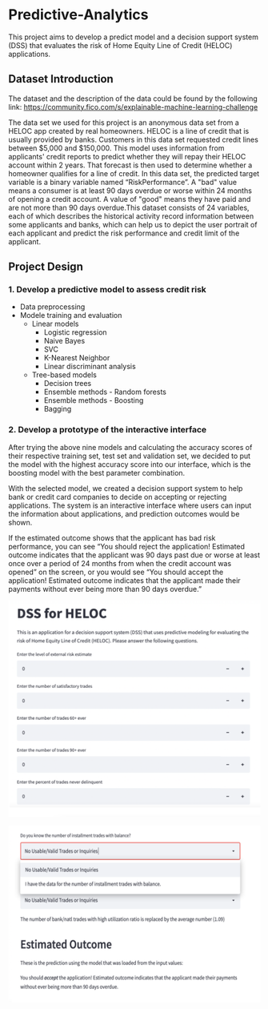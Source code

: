# Predictive-Analytics

This project aims to develop a predict model and a decision support system (DSS) that evaluates the risk of Home Equity Line of Credit (HELOC) applications. 


## Dataset Introduction
The dataset and the description of the data could be found by the following link:
https://community.fico.com/s/explainable-machine-learning-challenge

The data set we used for this project is an anonymous data set from a HELOC app created by real homeowners. HELOC is a line of credit that is usually provided by banks. Customers in this data set requested credit lines between $5,000 and $150,000. This model uses information from applicants' credit reports to predict whether they will repay their HELOC account within 2 years. That forecast is then used to determine whether a homeowner qualifies for a line of credit. In this data set, the predicted target variable is a binary variable named “RiskPerformance”. A "bad" value means a consumer is at least 90 days overdue or worse within 24 months of opening a credit account. A value of "good" means they have paid and are not more than 90 days overdue.This dataset consists of 24 variables, each of which describes the historical activity record information between some applicants and banks, which can help us to depict the user portrait of each applicant and predict the risk performance and credit limit of the applicant.  



## Project Design
### 1. Develop a predictive model to assess credit risk
  * Data preprocessing
  * Modele training and evaluation
    * Linear models
      * Logistic regression
      * Naive Bayes
      * SVC
      * K-Nearest Neighbor
      * Linear discriminant analysis
    * Tree-based models
      * Decision trees
      * Ensemble methods - Random forests
      * Ensemble methods - Boosting
      * Bagging


### 2. Develop a prototype of the interactive interface

After trying the above nine models and calculating the accuracy scores of their respective training set, test set and validation set, we decided to put the model with the highest accuracy score into our interface, which is the boosting model with the best parameter combination.

With the selected model, we created a decision support system to help bank or credit card companies to decide on accepting or rejecting applications. The system is an interactive interface where users can input the information about applications, and prediction outcomes would be shown. 

If the estimated outcome shows that the applicant has bad risk performance, you can see “You should reject the application! Estimated outcome indicates that the applicant was 90 days past due or worse at least once over a period of 24 months from when the credit account was opened” on the screen, or you would see “You should accept the application! Estimated outcome indicates that the applicant made their payments without ever being more than 90 days overdue.”

![](https://github.com/YvonneYifanHe/Predictive-Analytics/blob/6ba719a0872d16254b315dfd7694c7e0ad1bc90a/HELOC_streamlit1.png)

![](https://github.com/YvonneYifanHe/Predictive-Analytics/blob/6ba719a0872d16254b315dfd7694c7e0ad1bc90a/HELOC_streamlit2.png)

